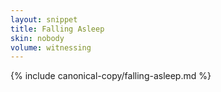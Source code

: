 ```yaml
---
layout: snippet
title: Falling Asleep
skin: nobody
volume: witnessing
---
```

{% include canonical-copy/falling-asleep.md %}